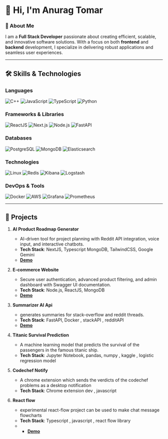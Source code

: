 # 👋 Hi, I'm Anurag Tomar

### 🚀 About Me
I am a **Full Stack Developer** passionate about creating efficient, scalable, and innovative software solutions. With a focus on both **frontend** and **backend** development, I specialize in delivering robust applications and seamless user experiences.

---

## 🛠️ Skills & Technologies

### Languages
![C++](https://img.shields.io/badge/C++-00599C?style=for-the-badge&logo=c%2B%2B&logoColor=white)
![JavaScript](https://img.shields.io/badge/JavaScript-F7DF1E?style=for-the-badge&logo=javascript&logoColor=black)
![TypeScript](https://img.shields.io/badge/TypeScript-3178C6?style=for-the-badge&logo=typescript&logoColor=white)
![Python](https://img.shields.io/badge/Python-3776AB?style=for-the-badge&logo=python&logoColor=white)

### Frameworks & Libraries
![ReactJS](https://img.shields.io/badge/ReactJS-61DAFB?style=for-the-badge&logo=react&logoColor=black)
![Next.js](https://img.shields.io/badge/Next.js-000000?style=for-the-badge&logo=nextdotjs&logoColor=white)
![Node.js](https://img.shields.io/badge/Node.js-339933?style=for-the-badge&logo=nodedotjs&logoColor=white)
![FastAPI](https://img.shields.io/badge/FastAPI-009688?style=for-the-badge&logo=fastapi&logoColor=white)

### Databases
![PostgreSQL](https://img.shields.io/badge/PostgreSQL-336791?style=for-the-badge&logo=postgresql&logoColor=white)
![MongoDB](https://img.shields.io/badge/MongoDB-47A248?style=for-the-badge&logo=mongodb&logoColor=white)
![Elasticsearch](https://img.shields.io/badge/Elasticsearch-005571?style=for-the-badge&logo=elasticsearch&logoColor=white)

### Technologies
![Linux](https://img.shields.io/badge/Linux-FCC624?style=for-the-badge&logo=linux&logoColor=black)
![Redis](https://img.shields.io/badge/Redis-DC382D?style=for-the-badge&logo=redis&logoColor=white)
![Kibana](https://img.shields.io/badge/Kibana-005571?style=for-the-badge&logo=kibana&logoColor=white)
![Logstash](https://img.shields.io/badge/Logstash-005571?style=for-the-badge&logo=logstash&logoColor=white)


### DevOps & Tools
![Docker](https://img.shields.io/badge/Docker-2496ED?style=for-the-badge&logo=docker&logoColor=white)
![AWS](https://img.shields.io/badge/AWS-232F3E?style=for-the-badge&logo=amazonaws&logoColor=white)
![Grafana](https://img.shields.io/badge/Grafana-F46800?style=for-the-badge&logo=grafana&logoColor=white)
![Prometheus](https://img.shields.io/badge/Prometheus-E6522C?style=for-the-badge&logo=prometheus&logoColor=white)

---

## 🌟 Projects

1. **AI Product Roadmap Generator**  
   - AI-driven tool for project planning with Reddit API integration, voice input, and interactive chatbots.  
   - **Tech Stack**: NextJS, Typescript MongoDB, TailwindCSS, Google Gemini  
   - **[Demo](https://makerhub.anutom.online/)**  

2. **E-commerce Website**  
   - Secure user authentication, advanced product filtering, and admin dashboard with Swagger UI documentation.  
   - **Tech Stack**: Node.js, ReactJS, MongoDB  
   - **[Demo](https://ecommerce-anutom20.onrender.com/)**  

3. **Summarizer AI Api**  
   - generates summaries for stack-overflow and reddit threads.  
   - **Tech Stack**: FastAPI, Docker , stackAPI , redditAPI
   - **[Demo](https://reddit-stack-latest-rkv5.onrender.com/docs)**   

4. **Titanic Survival Prediction**  
   - A machine learning model that predicts the survival of the passengers in the famous titanic ship.  
   - **Tech Stack**: Jupyter Notebook, pandas, numpy , kaggle , logistic regression model  

5. **Codechef Notify**  
   - A chrome extension which sends the verdicts of the codechef problems as a desktop notification
   - **Tech Stack**: Chrome extension dev , javascript
  
6. **React flow**  
   - experimental react-flow project can be used to make chat message flowcharts
   - **Tech Stack**: Typescript , javascript , react flow library
   - - **[Demo](https://react-flow-project-3dcn.vercel.app/)**  
  
